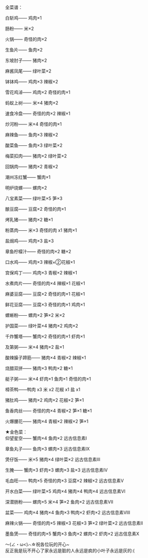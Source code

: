   
全菜谱：  
  
白斩鸡—— 鸡肉×1  
  
肠粉—— 米×2  
  
火锅—— 奇怪的肉×2  
  
生鱼片—— 鱼肉×2  
  
东坡肘子—— 猪肉×2  
  
麻酱凤尾—— 绿叶菜×2  
  
钵钵鸡—— 鸡肉×3 辣椒×2  
  
雪花鸡淖—— 鸡肉×2 奇怪的肉×1  
  
蚂蚁上树—— 米×4 猪肉×2  
  
速食冷盘—— 奇怪的肉×2 辣椒×1  
  
炒河粉—— 米×4 奇怪的肉×1  
  
麻辣鱼—— 鱼肉×3 辣椒×2  
  
酸菜鱼—— 鱼肉×3 绿叶菜×2  
  
梅菜扣肉—— 猪肉×2 绿叶菜×2  
  
回锅肉—— 猪肉×2 青椒×2  
  
潮州冻红蟹—— 蟹肉×1  
  
明炉烧螺—— 螺肉×2  
  
八宝素菜—— 绿叶菜×5 笋×3  
  
酿豆腐—— 豆腐×2 奇怪的肉×1  
  
烤乳猪—— 猪肉×2 糖×1  
  
粉蒸肉—— 米×3 奇怪的肉 x1 猪肉×1  
  
盐焗鸡—— 鸡肉×3 盐×3  
  
章鱼柠檬汁—— 奇怪的肉×2 糖×2  
  
口水鸡—— 鸡肉×3 辣椒×②花椒×1  
  
宫保鸡丁—— 鸡肉×3 青椒×2 辣椒×1  
  
水煮肉片—— 奇怪的肉×4 辣椒×1 花椒×1  
  
麻婆豆腐—— 豆腐×2 奇怪的肉×1 花椒×1  
  
鲜花豆腐—— 豆腐×3 奇怪的肉×1 鸡肉×1  
  
螺蜥粉—— 螺肉×2 笋×2 米×2  
  
护国菜—— 绿叶菜×4 猪肉×2 鸡肉×2  
  
千炸蟹塔—— 蟹肉×2 奇怪的肉×1 虾肉×1  
  
及第粥—— 米×4 猪肉×2 盐×1  
  
酸辣臊子蹄筋—— 猪肉×4 青椒×2 辣椒×1  
  
烧腊双拼—— 猪肉×3 鸭肉×2 糖×1  
  
艇子粥—— 米×4 虾肉×1 鱼肉×1 奇怪的肉×1  
  
樟茶鸭——鸭肉 x3 米 x2 花椒 x1 盐 x1  
  
猪肚鸡—— 猪肉×2 鸡肉×2 花椒×2 笋×1  
  
鱼香肉丝—— 奇怪的肉×4 青椒×2 笋×1 糖×1  
  
火爆腰花—— 猪肉×4 青椒×2 辣椒×2 笋×1  

★金色菜：  
仰望星空—— 蟹肉×4 鱼肉×2 远古信息素Ⅰ  
  
章鱼丸子—— 鱼肉×3 螺肉×3 远古信息素Ⅸ  
  
煲仔饭—— 米×5 猪肉×4 绿叶菜×2 远古信息素Ⅲ  
  
生腌—— 蟹肉×3 虾肉×3 螺肉×3 盐×3 远古信息素Ⅳ  
  
毛血旺—— 鸭肉×5 奇怪的肉×3 豆腐×2 辣椒×2 远古信息素Ⅴ  
  
开水白菜—— 绿叶菜×5 鸡肉×4 猪肉×4 鸭肉×4 远古信息素Ⅵ  
  
深潜肠粉—— 螺肉×5 米×4 笋×2 鱼肉×2 远古信息素Ⅶ  
  
盆菜—— 鸡肉×4 猪肉×4 鱼肉×3 鸭肉×2 虾肉×2 远古信息素Ⅷ  
  
麻辣火锅—— 奇怪的肉×5 辣椒×3 花椒×3 笋×2 绿叶菜×2 远古信息素Ⅱ  
  
墨鱼煲—— 奇怪的肉×5 蟹肉×3 鱼肉×2 螺肉×2 虾肉×2 远古信息素Ⅹ  
  
～(∠・ω<)⌒☆祝各位玩的开心~  
反正我是玩不开心了家永远是脏的人永远是疯的小叶子永远是灰的:(